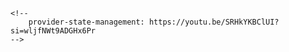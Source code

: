 <!-- Link url -->

<!-- Flutter -->
    <!-- 
        provider-state-management: https://youtu.be/SRHkYKBClUI?si=wljfNWt9ADGHx6Pr
    -->